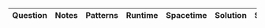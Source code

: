 | Question | Notes | Patterns | Runtime | Spacetime | Solution | Solved? | 
| -------- | ----- | -------- | ------- | --------- | -------- | ------ |
